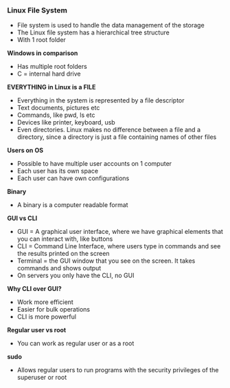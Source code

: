 ### Linux File System

* File system is used to handle the data management of the storage
* The Linux file system has a hierarchical tree structure
* With 1 root folder

**Windows in comparison**
* Has multiple root folders
* C = internal hard drive

**EVERYTHING in Linux is a FILE**
  * Everything in the system is represented by a file descriptor
  * Text documents, pictures etc
  * Commands, like pwd, ls etc
  * Devices like printer, keyboard, usb
  * Even directories. Linux makes no difference between a file and a directory, since a directory is just a file containing names of other files

**Users on OS**
  * Possible to have multiple user accounts on 1 computer
  * Each user has its own space
  * Each user can have own configurations

**Binary**
  * A binary is a computer readable format

**GUI vs CLI**
  * GUI = A graphical user interface, where we have graphical elements that you can interact with, like buttons
  * CLI = Command Line Interface, where users type in commands and see the results printed on the screen
  * Terminal = the GUI window that you see on the screen. It takes commands and shows output
  * On servers you only have the CLI, no GUI

**Why CLI over GUI?**
  * Work more efficient
  * Easier for bulk operations
  * CLI is more powerful

**Regular user vs root**
  * You can work as regular user or as a root

**sudo**
  * Allows regular users to run programs with the security privileges of the superuser or root